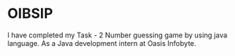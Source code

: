# OIBSIP
I have completed my Task - 2 Number guessing game by using java language. As a Java development intern at Oasis Infobyte. 

